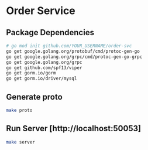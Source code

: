 # Order Service

## Package Dependencies

```sh
# go mod init github.com/YOUR_USERNAME/order-svc
go get google.golang.org/protobuf/cmd/protoc-gen-go
go get google.golang.org/grpc/cmd/protoc-gen-go-grpc
go get google.golang.org/grpc
go get github.com/spf13/viper
go get gorm.io/gorm
go get gorm.io/driver/mysql
```

## Generate proto

```sh
make proto
```

## Run Server [http://localhost:50053]

```sh
make server
```
